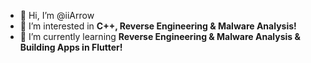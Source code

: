 - 👋 Hi, I’m @iiArrow
- 👀 I’m interested in **C++, Reverse Engineering & Malware Analysis!**
- 🌱 I’m currently learning **Reverse Engineering & Malware Analysis & Building Apps in Flutter!**

<!---
iiArrow/iiArrow is a ✨ special ✨ repository because its `README.md` (this file) appears on your GitHub profile.
You can click the Preview link to take a look at your changes.
--->
